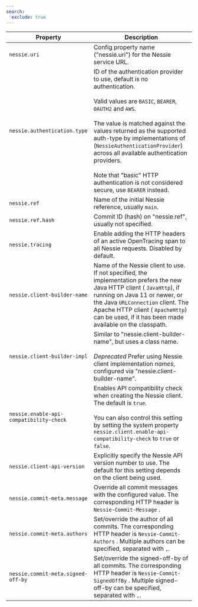 ```yaml
---
search:
  exclude: true
---
```

<!--start-->

| Property | Description |
|----------|-------------|
| `nessie.uri` | Config property name ("nessie.uri") for the Nessie service URL.  |
| `nessie.authentication.type` | ID of the authentication provider to use, default is no authentication. <br><br>Valid values are `BASIC`, `BEARER`, `OAUTH2` and `AWS`.   <br><br>The value is matched against the values returned as the supported auth-type by  implementations of (`NessieAuthenticationProvider`) across all available authentication  providers.   <br><br>Note that "basic" HTTP authentication is not considered secure, use `BEARER` instead.  |
| `nessie.ref` | Name of the initial Nessie reference, usually `main`.  |
| `nessie.ref.hash` | Commit ID (hash) on "nessie.ref", usually not specified.  |
| `nessie.tracing` | Enable adding the HTTP headers of an active OpenTracing span to all Nessie requests. Disabled  by default.  |
| `nessie.client-builder-name` | Name of the Nessie client to use. If not specified, the implementation prefers the new Java  HTTP client ( `JavaHttp`), if running on Java 11 or newer, or the Java `URLConnection` client. The Apache HTTP client ( `ApacheHttp`) can be used, if it has been  made available on the classpath.  |
| `nessie.client-builder-impl` | Similar to "nessie.client-builder-name", but uses a class name. <br><br>_Deprecated_ Prefer using Nessie client implementation _names_, configured via "nessie.client-builder-name". |
| `nessie.enable-api-compatibility-check` | Enables API compatibility check when creating the Nessie client. The default is `true`.   <br><br>You can also control this setting by setting the system property `nessie.client.enable-api-compatibility-check` to `true` or `false`. |
| `nessie.client-api-version` | Explicitly specify the Nessie API version number to use. The default for this setting depends  on the client being used.  |
| `nessie.commit-meta.message` | Override all commit messages with the configured value. The corresponding HTTP header is `Nessie-Commit-Message` . |
| `nessie.commit-meta.authors` | Set/override the author of all commits. The corresponding HTTP header is `Nessie-Commit-Authors` . Multiple authors can be specified, separated with `,`. |
| `nessie.commit-meta.signed-off-by` | Set/override the signed-off-by of all commits. The corresponding HTTP header is `Nessie-Commit-SignedOffBy` . Multiple signed-off-by can be specified, separated with `,`. |
